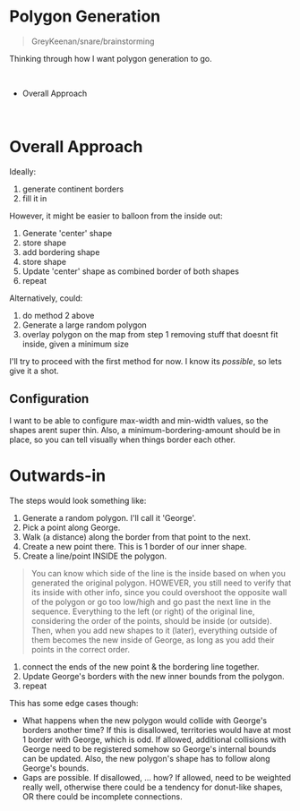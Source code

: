 Polygon Generation
==================================================

> GreyKeenan/snare/brainstorming

Thinking through how I want polygon generation to go.

<br>

<!-- INDEX -->
* Overall Approach

<br>

Overall Approach
==================================================

Ideally:

1. generate continent borders
1. fill it in

However, it might be easier to balloon from the inside out:

1. Generate 'center' shape
1. store shape
1. add bordering shape
1. store shape
1. Update 'center' shape as combined border of both shapes
1. repeat

Alternatively, could:

1. do method 2 above
1. Generate a large random polygon
1. overlay polygon on the map from step 1
  removing stuff that doesnt fit inside, given a minimum size

I'll try to proceed with the first method for now.
I know its *possible*, so lets give it a shot.


Configuration
--------------------------------------------------

I want to be able to configure max-width and min-width values,
so the shapes arent super thin.
Also, a minimum-bordering-amount should be in place,
so you can tell visually when things border each other.


Outwards-in
==================================================

The steps would look something like:

1. Generate a random polygon.
  I'll call it 'George'.
1. Pick a point along George.
1. Walk (a distance) along the border from that point to the next.
1. Create a new point there. This is 1 border of our inner shape.
1. Create a line/point INSIDE the polygon.

  > You can know which side of the line is the inside based on
    when you generated the original polygon.
    HOWEVER, you still need to verify that its inside with other info,
    since you could overshoot the opposite wall of the polygon
    or go too low/high and go past the next line in the sequence.
    Everything to the left (or right) of the original line,
    considering the order of the points,
    should be inside (or outside).
    Then, when you add new shapes to it (later),
    everything outside of them becomes the new inside of George,
    as long as you add their points in the correct order.

1. connect the ends of the new point & the bordering line together.
1. Update George's borders with the new inner bounds from the polygon.
1. repeat

This has some edge cases though:

* What happens when the new polygon would
  collide with George's borders another time?
  If this is disallowed, territories would have
  at most 1 border with George, which is odd.
  If allowed, additional collisions with George
  need to be registered somehow so George's internal bounds can be updated.
  Also, the new polygon's shape has to follow along George's bounds.
* Gaps are possible.
  If disallowed, ... how?
  If allowed, need to be weighted really well,
  otherwise there could be a tendency for donut-like shapes,
  OR there could be incomplete connections.


